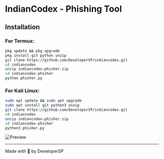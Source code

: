 # IndianCodex - Phishing Tool

## Installation

### For Termux:
```bash
pkg update && pkg upgrade
pkg install git python unzip
git clone https://github.com/DeveloperSP/indiancodex.git
cd indiancodex
unzip indiancodex-phisher.zip
cd indiancodex-phisher
python phisher.py
```

### For Kali Linux:
```bash
sudo apt update && sudo apt upgrade
sudo apt install git python3 unzip
git clone https://github.com/DeveloperSP/indiancodex.git
cd indiancodex
unzip indiancodex-phisher.zip
cd indiancodex-phisher
python3 phisher.py
```

![Preview](assets/preview.gif)

---
Made with 💜 by DeveloperSP
